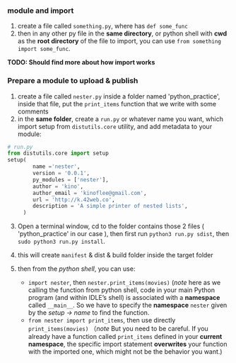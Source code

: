 
### module and import

1. create a file called `something.py`, where has `def some_func`
2. then in any other py file in the **same directory**, or python shell with **cwd** as the **root directory** of the file to import, you can use `from something import some_func`.

**TODO: Should find more about how import works**


### Prepare a module to upload & publish
1. create a file called `nester.py` inside a folder named 'python_practice', inside that file, put the `print_items` function that we write with some comments
2. in the **same folder**, create a `run.py` or whatever name you want, which import setup from `distutils.core` utility, and add metadata to your module:

```python
# run.py
from distutils.core import setup
setup(
		name ='nester',
		version = '0.0.1',
		py_modules = ['nester'],
		author = 'kino',
		author_email = 'kinoflee@gmail.com',
		url = 'http://k.42web.co',
		description = 'A simple printer of nested lists',
	 )
```

3. Open a terminal window, cd to the folder contains those 2 files ( 'python_practice' in our case ), then first run `python3 run.py sdist`,
then `sudo python3 run.py install`.

4. this will create `manifest` & dist & build folder inside the target folder
5. then from the *python shell*, you can use:
	- `import nester`, then `nester.print_items(movies)` (*note* here as we calling the function from python shell, code in your main Python program (and within IDLE’s shell) is associated with a **namespace** called `__main__`. So we have to specify the **namespace** `nester` given by the *setup -> name* to find the function. 
	- `from nester import print_items`, then use directly `print_items(movies)` （*note* But you need to be careful. If you already have a function called `print_items` defined in your **current namespace**, the specific import statement **overwrites** your function with the imported one, which might not be the behavior you want.)

